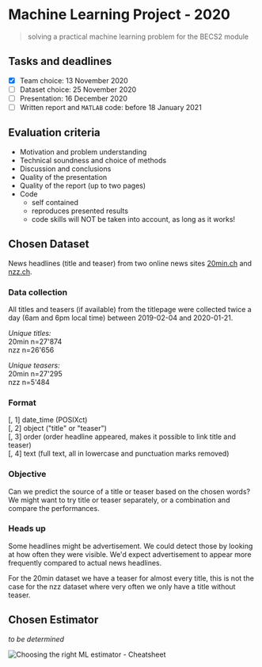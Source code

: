 # Machine Learning Project - 2020
>solving a practical machine learning problem for the BECS2 module

## Tasks and deadlines
- [x] Team choice: 13 November 2020
- [ ] Dataset choice: 25 November 2020
- [ ] Presentation: 16 December 2020
- [ ] Written report and `MATLAB` code: before 18 January 2021

## Evaluation criteria
- Motivation and problem understanding  
- Technical soundness and choice of methods  
- Discussion and conclusions  
- Quality of the presentation  
- Quality of the report (up to two pages)  
- Code  
  - self contained  
  - reproduces presented results  
  - code skills will NOT be taken into account, as long as it works!  

## Chosen Dataset
News headlines (title and teaser) from two online news sites [20min.ch](https://www.20min.ch/) and [nzz.ch](https://www.nzz.ch/).  

### Data collection
All titles and teasers (if available) from the titlepage were collected twice a day (6am and 6pm local time) between 2019-02-04 and 2020-01-21.  

*Unique titles:*  
20min n=27'874  
nzz n=26'656

*Unique teasers:*  
20min n=27'295  
nzz n=5'484

### Format
[, 1]	date_time (POSIXct)  
[, 2]	object ("title" or "teaser")  
[, 3]	order (order headline appeared, makes it possible to link title and teaser)  
[, 4]	text (full text, all in lowercase and punctuation marks removed)

### Objective
Can we predict the source of a title or teaser based on the chosen words?  
We might want to try title or teaser separately, or a combination and compare the performances.

### Heads up
Some headlines might be advertisement. We could detect those by looking at how often they were visible. We'd expect advertisement to appear more frequently compared to actual news headlines.  

For the 20min dataset we have a teaser for almost every title, this is not the case for the nzz dataset where very often we only have a title without teaser.


## Chosen Estimator
*to be determined*

![Choosing the right ML estimator - Cheatsheet](https://scikit-learn.org/stable/_static/ml_map.png)

